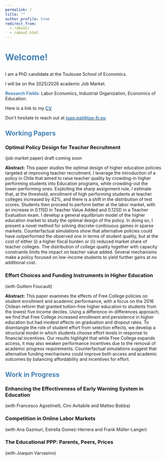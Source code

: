 ```yaml
---
permalink: /
title: ""
author_profile: true
redirect_from: 
  - /about/
  - /about.html
---
```



<h1><span style="color:SteelBlue">Welcome!</span></h1>

<p style="margin-bottom:0.75cm;">
</p>

I am a PhD candidate at the Toulouse School of Economics. 

I will be on the 2025/2026 academic Job Market.

<span style="color:SteelBlue">**Research Fields**:</span> Labor Economics, Industrial Organization, Economics of Education.

<!-- I combine <span style="color:SteelBlue">**model-based**</span> and <span style="color:SteelBlue">**design-based**</span> methods to conduct research in <span style="color:SteelBlue">**labor**</span> and <span style="color:SteelBlue">**education**</span> economics. -->

Here is a link to my [<span style="color:SteelBlue">**CV**</span>](https://www.dropbox.com/scl/fi/dh188opd838o8vecmw7fp/pal-cv.pdf?rlkey=jyrx7ds2z1gloitdfj6pn22zu&e=1&dl=0)

Don't hesitate to reach out at [<span style="color:SteelBlue">**juan.pal@tse-fr.eu**</span>](mailto:juan.pal@tse-fr.eu)


## <span style="color:SteelBlue">Working Papers</span>

### Optimal Policy Design for Teacher Recruitment
(job market paper) draft coming soon

**Abstract:** This paper studies the optimal design of higher education policies targeted at improving teacher recruitment. I leverage the introduction of a policy in Chile that aimed to raise teacher quality by crowding-in higher performing students into Education programs, while crowding-out the lower-performing ones. Exploiting the sharp assignment rule, I estimate that, at the threshold, enrollment of high performing students at teacher colleges increased by 42%, and there is a shift in the distribution of test scores. Students then proceed to perform better at the labor market, with an increase in 0.11SD in Teacher Value Added and 0.12SD in a Teacher Evaluation exam. I develop a general equilibrium model of the higher education market to study the optimal design of the policy. In doing so, I present a novel method for solving discrete-continuous games in sparse markets. Counterfactual simulations show that alternative policies could have outperformed the observed one in terms of student quality, but at the cost of either (i) a higher fiscal burden or (ii) reduced market share of teacher colleges. The distribution of college quality together with capacity constraints limits the impact on teacher value added. Several mechanisms make a policy focused on low-income students to yield further gains at no additional cost.

### Effort Choices and Funding Instruments in Higher Education
(with Guillem Foucault)

**Abstract:** This paper examines the effects of Free College policies on student enrollment and academic performance, with a focus on the 2016 Chilean reform that granted tuition-free higher education to students from the lowest five income deciles. Using a difference-in-differences approach, we find that Free College increased enrollment and persistence in higher education but had modest effects on graduation and dropout rates. To disentangle the role of student effort from selection effects, we develop a structural model in which students choose effort levels in response to financial incentives. Our results highlight that while Free College expands access, it may also weaken performance incentives due to the removal of academic progress requirements. Counterfactual simulations suggest that alternative funding mechanisms could improve both access and academic outcomes by balancing affordability and incentives for effort.


## <span style="color:SteelBlue">Work in Progress</span>

### Enhancing the Effectiveness of Early Warning System in Education
(with Francesco Agostinelli, Ciro Avitabile and Matteo Bobba)

### Competition in Online Labor Markets
(with Ana Gazmuri, Estrella Gomez-Herrera and Frank Müller-Langer)

### The Educational PPP: Parents, Peers, Prices
(with Joaquin Varvasino)
